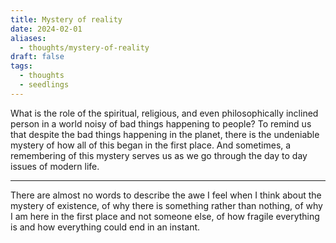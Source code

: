 ```yaml
---
title: Mystery of reality
date: 2024-02-01
aliases:
  - thoughts/mystery-of-reality
draft: false
tags:
  - thoughts
  - seedlings
---
```

What is the role of the spiritual, religious, and even philosophically inclined person in a world noisy of bad things happening to people? To remind us that despite the bad things happening in the planet, there is the undeniable mystery of how all of this began in the first place. And sometimes, a remembering of this mystery serves us as we go through the day to day issues of modern life.

***
There are almost no words to describe the awe I feel when I think about the mystery of existence, of why there is something rather than nothing, of why I am here in the first place and not someone else, of how fragile everything is and how everything could end in an instant.